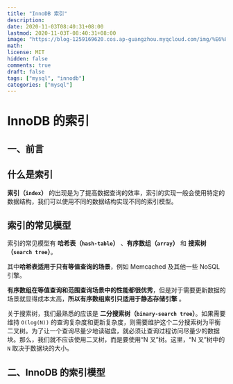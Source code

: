 ```yaml
---
title: "InnoDB 索引"
description: 
date: 2020-11-03T08:40:31+08:00
lastmod: 2020-11-03T-08:40:31+08:00
image: "https://blog-1259169620.cos.ap-guangzhou.myqcloud.com/img/%E6%88%AA%E5%B1%8F2022-07-10%2010.15.54.png"
math: 
license: MIT
hidden: false
comments: true
draft: false
tags: ["mysql", "innodb"]
categories: ["mysql"]
---
```


# InnoDB 的索引

## 一、前言

## 什么是索引

**索引（`index`）** 的出现是为了提高数据查询的效率，索引的实现一般会使用特定的数据结构，我们可以使用不同的数据结构实现不同的索引模型。

## 索引的常见模型

索引的常见模型有 **哈希表（`hash-table`）** 、**有序数组（`array`）** 和 **搜索树（`search tree`）**。

其中**哈希表适用于只有等值查询的场景**，例如 Memcached 及其他一些 NoSQL 引擎。

**有序数组在等值查询和范围查询场景中的性能都很优秀**，但是对于需要更新数据的场景就显得成本太高，**所以有序数组索引只适用于静态存储引擎** 。

关于搜索树，我们最熟悉的应该是 **二分搜索树（`binary-search tree`）**。如果需要维持 `O(log(N))` 的查询复杂度和更新复杂度，则需要维护这个二分搜索树为平衡二叉树。为了让一个查询尽量少地读磁盘，就必须让查询过程访问尽量少的数据块。那么，我们就不应该使用二叉树，而是要使用“N 叉”树。这里，“N 叉”树中的 `N` 取决于数据块的大小。

## 二、InnoDB 的索引模型

